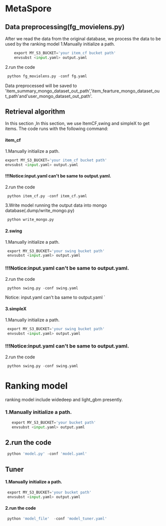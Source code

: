 # MetaSpore

## Data preprocessing(fg_movielens.py)
After we read the data from the original database, we process the data to be used by the ranking model
1.Manually initialize a path.
```python
    export MY_S3_BUCKET='your item_cf bucket path'
    envsubst <input.yaml> output.yaml 
```
2.run the code

```python
 python fg_movielens.py -conf fg.yaml 
 ```


Data preprocessed will be saved to 'item_summary_mongo_dataset_out_path','item_fearture_mongo_dataset_out_path'and'user_mongo_dataset_out_path'.
 
 
## Retrieval algorithm 

In this section ,In this section, we use ItemCF,swing and simpleX to get items. The code runs with the following command:



#### item_cf
1.Manually initialize a path.
```python
export MY_S3_BUCKET='your item_cf bucket path' 
envsubst <input.yaml> output.yaml 
```

#### !!!Notice:input.yaml can't be same to output.yaml.

2.run the code

 ```python
  python item_cf.py -conf item_cf.yaml 
  ``` 

3.Write model running the output data into mongo database(.dump/write_mongo.py)
 ```python
  python write_mongo.py 
  ```

#### 2.swing

1.Manually initialize a path.
 ```python
  export MY_S3_BUCKET='your swing bucket path' 
  envsubst <input.yaml> output.yaml 
  ```
### !!!Notice:input.yaml can't be same to output.yaml.

2.run the code

 ```python
  python swing.py -conf swing.yaml 
  ``` 
Notice: input.yaml can't ba same to output.yaml `

#### 3.simpleX  
1.Manually initialize a path.
 ```python
  export MY_S3_BUCKET='your swing bucket path' 
  envsubst <input.yaml> output.yaml 
  ``` 

### !!!Notice:input.yaml can't be same to output.yaml.
2.run the code

 ```python
  python swing.py -conf swing.yaml 
  ``` 

# Ranking model

ranking model include widedeep and light_gbm presently. 
### 1.Manually initialize a path.
```python
   export MY_S3_BUCKET='your bucket path' 
   envsubst <input.yaml> output.yaml 
   ```

## 2.run the code
 ```python
  python 'model.py' -conf 'model.yaml' 
  ```

## Tuner
#### 1.Manually initialize a path.
 ```python
  export MY_S3_BUCKET='your bucket path'
  envsubst <input.yaml> output.yaml 
  ``` 

#### 2.run the code

```python 
 python 'model_file'  -conf 'model_tuner.yaml'
 ```